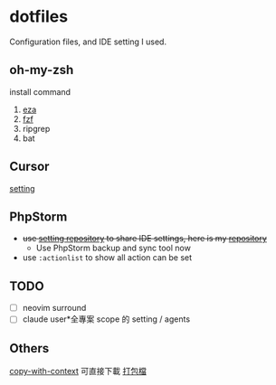 # dotfiles
Configuration files, and IDE setting I used.

## oh-my-zsh
install command
1. [eza](https://github.com/eza-community/eza)
2. [fzf](https://github.com/junegunn/fzf#installation)
3. ripgrep
4. bat

## Cursor
[setting](https://github.com/r3nyou/dotfiles/tree/main/cursor)


## PhpStorm
- ~~use [setting repository](https://www.jetbrains.com/help/phpstorm/settings-tools-settings-repository.html) to share IDE settings, here is my [repository](https://github.com/r3nyou/phpstorm-setting)~~
  - Use PhpStorm backup and sync tool now
- use `:actionlist` to show all action can be set

## TODO
- [ ] neovim surround
- [ ] claude user*全專案 scope 的 setting / agents

## Others
[copy-with-context](https://github.com/r3nyou/copy-with-context) 可直接下載 
[打包檔](https://drive.google.com/file/d/1oZJflsB6NsK9hHf3OmgylCwLeBZpZ8Wb/view?usp=sharing)


